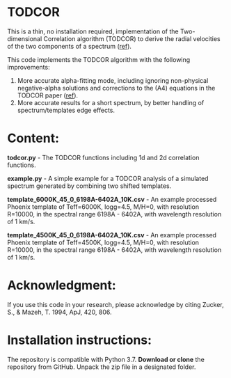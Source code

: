 # TODCOR
This is a thin, no installation required, implementation of the Two-dimensional Correlation algorithm (TODCOR) to derive the radial velocities of the two components of a spectrum ([ref](https://ui.adsabs.harvard.edu/abs/1994ApJ...420..806Z/abstract)).

This code implements the TODCOR algorithm with the following improvements:
1. More accurate alpha-fitting mode, including ignoring non-physical negative-alpha solutions and corrections to the (A4) equations in the TODCOR paper ([ref](https://ui.adsabs.harvard.edu/abs/1994ApJ...420..806Z/abstract)).
2. More accurate results for a short spectrum, by better handling of spectrum/templates edge effects.

   
# Content:
**todcor.py** - The TODCOR functions including 1d and 2d correlation functions.

**example.py** - A simple example for a TODCOR analysis of a simulated spectrum generated by combining two shifted templates.

**template_6000K_45_0_6198A-6402A_10K.csv** - An example processed Phoenix template of Teff=6000K, logg=4.5, M/H=0, with resolution R=10000, in the spectral range 6198A - 6402A, with wavelength resolution of 1 km/s.

**template_4500K_45_0_6198A-6402A_10K.csv** - An example processed Phoenix template of Teff=4500K, logg=4.5, M/H=0, with resolution R=10000, in the spectral range 6198A - 6402A, with wavelength resolution of 1 km/s.

# Acknowledgment:
If you use this code in your research, please acknowledge by citing Zucker, S., & Mazeh, T. 1994, ApJ, 420, 806.

# Installation instructions: 
The repository is compatible with Python 3.7.
**Download or clone** the repository from GitHub. Unpack the zip file in a designated folder. 
